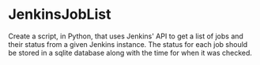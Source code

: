 # JenkinsJobList

Create a script, in Python, that uses Jenkins' API to get a list of jobs and their status from a given Jenkins instance. The status for each job should be stored in a sqlite database along with the time for when it was checked.
